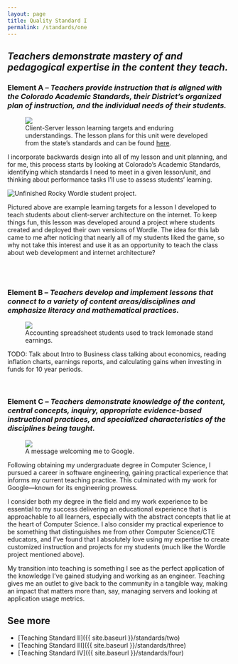 ```yaml
---
layout: page
title: Quality Standard I
permalink: /standards/one
---
```


## _Teachers demonstrate mastery of and pedagogical expertise in the content they teach._

### Element A – _Teachers provide instruction that is aligned with the Colorado Academic Standards, their District’s organized plan of instruction, and the individual needs of their students._

<figure>
	<img src="{{ site.baseurl }}/images/client-server-lesson.png">
	<figcaption>Client-Server lesson learning targets and enduring understandings. The lesson plans for this unit were developed from the state’s standards and can be found <a href="https://drive.google.com/drive/folders/1wfnyN2uteld8psmBlKYPwbFbyTGA5py2?usp=drive_link">here</a>.</figcaption>
</figure>

I incorporate backwards design into all of my lesson and unit planning, and for me, this process starts by looking at Colorado’s Academic Standards, identifying which standards I need to meet in a given lesson/unit, and thinking about performance tasks I’ll use to assess students’ learning.

<img class="inline-image right" src="{{ site.baseurl }}/images/rocky-wordle.png" alt="Unfinished Rocky Wordle student project.">

Pictured above are example learning targets for a lesson I developed to teach students about client-server architecture on the internet. To keep things fun, this lesson was developed around a project where students created and deployed their own versions of Wordle. The idea for this lab came to me after noticing that nearly all of my students liked the game, so why not take this interest and use it as an opportunity to teach the class about web development and internet architecture?

<br>
<br>

### Element B – _Teachers develop and implement lessons that connect to a variety of content areas/disciplines and emphasize literacy and mathematical practices._

<figure>
	<img src="{{ site.baseurl }}/images/accounting-sheet.png">
	<figcaption>Accounting spreadsheet students used to track lemonade stand earnings.</figcaption>
</figure>

TODO: Talk about Intro to Business class talking about economics, reading inflation charts, earnings reports, and calculating gains when investing in funds for 10 year periods.

<br>

### Element C – _Teachers demonstrate knowledge of the content, central concepts, inquiry, appropriate evidence-based instructional practices, and specialized characteristics of the disciplines being taught._

<figure>
	<img src="{{ site.baseurl }}/images/welcome-to-google.jpg">
	<figcaption>A message welcoming me to Google.</figcaption>
</figure>

Following obtaining my undergraduate degree in Computer Science, I pursued a career in software engineering, gaining practical experience that informs my current teaching practice. This culminated with my work for Google—known for its engineering prowess.

I consider both my degree in the field and my work experience to be essential to my success delivering an educational experience that is approachable to all learners, especially with the abstract concepts that lie at the heart of Computer Science. I also consider my practical experience to be something that distinguishes me from other Computer Science/CTE educators, and I’ve found that I absolutely love using my expertise to create customized instruction and projects for my students (much like the Wordle project mentioned above).

My transition into teaching is something I see as the perfect application of the knowledge I’ve gained studying and working as an engineer. Teaching gives me an outlet to give back to the community in a tangible way, making an impact that matters more than, say, managing servers and looking at application usage metrics.

## See more

- [Teaching Standard II]({{ site.baseurl }}/standards/two)
- [Teaching Standard III]({{ site.baseurl }}/standards/three)
- [Teaching Standard IV]({{ site.baseurl }}/standards/four)
